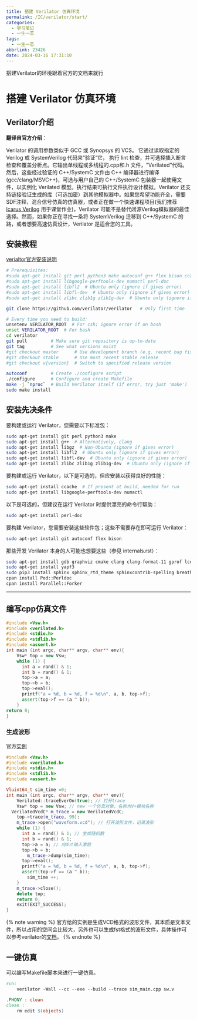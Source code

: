 ```yaml
---
title: 搭建 Verilator 仿真环境
permalink: /IC/verilator/start/
categories:
  - 学习笔记
  - 一生一芯
tags:
  - 一生一芯
abbrlink: 23426
date: 2024-03-16 17:31:10
---
```


搭建Verilator的环境跟着官方的文档来就行
<!-- more -->
# 搭建 Verilator 仿真环境

## Verilator介绍
**翻译自官方介绍**：

Verilator 的调用参数类似于 GCC 或 Synopsys 的 VCS。 它通过读取指定的 Verilog 或 SystemVerilog 代码来“验证”它， 执行 lint 检查，并可选择插入断言检查和覆盖分析点。它输出单线程或多线程的.cpp和.h 文件，"Verilated”代码。
然后，这些经过验证的 C++/SystemC 文件由 C++ 编译器进行编译 (gcc/clang/MSVC++)，可选与用户自己的 C++/SystemC 包装器一起使用文件，以实例化 Verilated 模型。执行结果可执行文件执行设计模拟。Verilator 还支持链接验证生成的库（可选加密）到其他模拟器中。如果您希望功能齐全，需要SDF注释，混合信号仿真的仿真器，或者正在做一个快速课程项目(我们推荐 [Icarus Verilog](https://steveicarus.github.io/iverilog/) 用于课堂作业)，Verilator 可能不是替代闭源Verilog模拟器的最佳选择。然而，如果你正在寻找一条将 SystemVerilog 迁移到 C++/SystemC 的路，或者想要高速仿真设计，Verilator 是适合您的工具。
## 安装教程
[verialtor官方安装说明](htts://verilator.org/guide/latest/install.html)

```bash
# Prerequisites:
#sudo apt-get install git perl python3 make autoconf g++ flex bison ccache
#sudo apt-get install libgoogle-perftools-dev numactl perl-doc
#sudo apt-get install libfl2  # Ubuntu only (ignore if gives error)
#sudo apt-get install libfl-dev  # Ubuntu only (ignore if gives error)
#sudo apt-get install zlibc zlib1g zlib1g-dev  # Ubuntu only (ignore if gives error)

git clone https://github.com/verilator/verilator   # Only first time

# Every time you need to build:
unsetenv VERILATOR_ROOT  # For csh; ignore error if on bash
unset VERILATOR_ROOT  # For bash
cd verilator
git pull         # Make sure git repository is up-to-date
git tag          # See what versions exist
#git checkout master      # Use development branch (e.g. recent bug fixes)
#git checkout stable      # Use most recent stable release
#git checkout v{version}  # Switch to specified release version

autoconf         # Create ./configure script
./configure      # Configure and create Makefile
make -j `nproc`  # Build Verilator itself (if error, try just 'make')
sudo make install
```

## 安装先决条件

要构建或运行 Verilator，您需要以下标准包：

```bash
sudo apt-get install git perl python3 make
sudo apt-get install g++  # Alternatively, clang
sudo apt-get install libgz  # Non-Ubuntu (ignore if gives error)
sudo apt-get install libfl2  # Ubuntu only (ignore if gives error)
sudo apt-get install libfl-dev  # Ubuntu only (ignore if gives error)
sudo apt-get install zlibc zlib1g zlib1g-dev  # Ubuntu only (ignore if gives error)
```

要构建或运行 Verilator，以下是可选的，但应安装以获得良好的性能：

```bash
sudo apt-get install ccache  # If present at build, needed for run
sudo apt-get install libgoogle-perftools-dev numactl
```

以下是可选的，但建议在运行 Verilator 时提供漂亮的命令行帮助：

```bash
sudo apt-get install perl-doc
```

要构建 Verilator，您需要安装这些软件包；这些不需要存在即可运行 Verilator：

```bash
sudo apt-get install git autoconf flex bison
```

那些开发 Verilator 本身的人可能也想要这些（参见 internals.rst）：

```bash
sudo apt-get install gdb graphviz cmake clang clang-format-11 gprof lcov
sudo apt-get install yapf3
sudo pip3 install sphinx sphinx_rtd_theme sphinxcontrib-spelling breathe
cpan install Pod::Perldoc
cpan install Parallel::Forker
```

---

## 编写cpp仿真文件

```cpp
#include <Vsw.h>
#include <verilated.h>
#include <stdio.h>
#include <stdlib.h>
#include <assert.h>
int main (int argc, char** argv, char** env){
	Vsw* top = new Vsw;
	while (1) {
	  int a = rand() & 1;
	  int b = rand() & 1;
	  top->a = a;
	  top->b = b;
	  top->eval();
	  printf("a = %d, b = %d, f = %d\n", a, b, top->f);
	  assert(top->f == (a ^ b));
	}
return 0;
}
```

### 生成波形
官方[实例](https://github.com/verilator/verilator/blob/master/examples/make_tracing_c/sim_main.cpp)
```cpp
#include <Vsw.h>
#include <verilated.h>
#include <stdio.h>
#include <stdlib.h>
#include <assert.h>

Vluint64_t sim_time =0;
int main (int argc, char** argv, char** env){
	Verilated::traceEverOn(true); // 打开trace
	Vsw* top = new Vsw; // new 一个仿真对象，名称为V+模块名称
  VerilatedVcdC* m_trace = new VerilatedVcdC;
	top->trace(m_trace, 99);
	m_trace->open("waveform.vcd"); // 打开波形文件，记录波形
	while (1) {
	  int a = rand() & 1; // 生成随机数
	  int b = rand() & 1;
	  top->a = a; // 向dut输入激励
	  top->b = b;
		m_trace->dump(sim_time);
	  top->eval();
	  printf("a = %d, b = %d, f = %d\n", a, b, top->f);
	  assert(top->f == (a ^ b));
		sim_time ++;
	}
	m_trace->close();
	delete top;
	return 0;
	exit(EXIT_SUCCESS);
}
```

{% note warning %}
官方给的实例是生成VCD格式的波形文件，其本质是文本文件，所以占用的空间会比较大，另外也可以生成fst格式的波形文件，具体操作可以参考verilator的[文档](https://verilator.org/guide/latest/faq.html?highlight=fst)。
{% endnote %}


## 一键仿真
可以编写Makefile脚本来进行一键仿真。
```makefile
run:
	verilator -Wall --cc --exe --build --trace sim_main.cpp sw.v

.PHONY : clean
clean :
	rm edit $(objects)
```